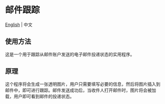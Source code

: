 # 邮件跟踪

[English](README.md) | 中文

## 使用方法

这是一个用于跟踪从邮件账户发送的电子邮件投递状态的实用程序。

## 原理

这个程序将会生成一张透明图片，用户只需要填写必要的信息，然后将图片插入到邮件中，即可进行跟踪。邮件发送成功后，当收件人打开邮件时，图片将会被加载，用户即可看到邮件的投递状态。
